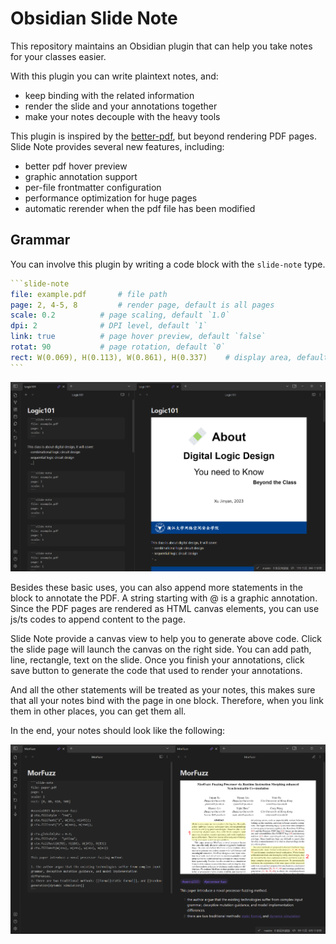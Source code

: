 # Obsidian Slide Note

This repository maintains an Obsidian plugin that can help you take notes for your classes easier.

With this plugin you can write plaintext notes, and:

- keep binding with the related information
- render the slide and your annotations together
- make your notes decouple with the heavy tools

This plugin is inspired by the [better-pdf](https://github.com/MSzturc/obsidian-better-pdf-plugin), but beyond rendering PDF pages.
Slide Note provides several new features, including:

- better pdf hover preview
- graphic annotation support
- per-file frontmatter configuration
- performance optimization for huge pages
- automatic rerender when the pdf file has been modified

## Grammar

You can involve this plugin by writing a code block with the `slide-note` type.

`````yaml
```slide-note
file: example.pdf		# file path 
page: 2, 4-5, 8			# render page, default is all pages
scale: 0.2			# page scaling, default `1.0`
dpi: 2				# DPI level, default `1`
link: true			# page hover preview, default `false`
rotat: 90			# page rotation, default `0`
rect: W(0.069), H(0.113), W(0.861), H(0.337)	# display area, default is full page
```
`````

![basic usage](doc/basic.png)

Besides these basic uses, you can also append more statements in the block to annotate the PDF.
A string starting with @ is a graphic annotation.
Since the PDF pages are rendered as HTML canvas elements, you can use js/ts codes to append content to the page.

Slide Note provide a canvas view to help you to generate above code.
Click the slide page will launch the canvas on the right side.
You can add path, line, rectangle, text on the slide.
Once you finish your annotations, click save button to generate the code that used to render your annotations.

And all the other statements will be treated as your notes, this makes sure that all your notes bind with the page in one block.
Therefore, when you link them in other places, you can get them all.

In the end, your notes should look like the following:

![advance usage](doc/advance.png)

